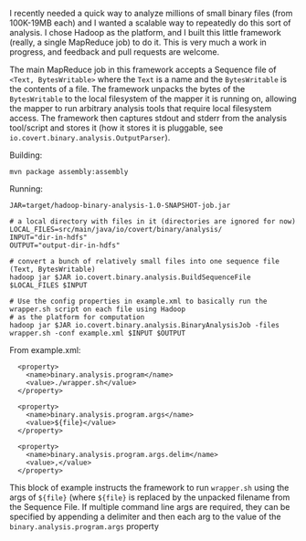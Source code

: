 I recently needed a quick way to analyze millions of small binary files (from 100K-19MB each) and
I wanted a scalable way to repeatedly do this sort of analysis.  I chose Hadoop as the platform,
and I built this little framework (really, a single MapReduce job) to do it.  This is very much a 
work in progress, and feedback and pull requests are welcome.

The main MapReduce job in this framework accepts a Sequence file of ```<Text, BytesWritable>``` where the 
```Text``` is a name and the ```BytesWritable``` is the contents of a file.  The framework unpacks the bytes of 
the ```BytesWritable``` to the local filesystem of the mapper it is running on, allowing the mapper to run
arbitrary analysis tools that require local filesystem access.  The framework then captures stdout and stderr from the
analysis tool/script and stores it (how it stores it is pluggable, see ```io.covert.binary.analysis.OutputParser```).

Building:

    mvn package assembly:assembly
    
Running:
    
    JAR=target/hadoop-binary-analysis-1.0-SNAPSHOT-job.jar
    
    # a local directory with files in it (directories are ignored for now)
    LOCAL_FILES=src/main/java/io/covert/binary/analysis/
    INPUT="dir-in-hdfs"
    OUTPUT="output-dir-in-hdfs"
    
    # convert a bunch of relatively small files into one sequence file (Text, BytesWritable)
    hadoop jar $JAR io.covert.binary.analysis.BuildSequenceFile $LOCAL_FILES $INPUT
    
    # Use the config properties in example.xml to basically run the wrapper.sh script on each file using Hadoop
    # as the platform for computation
    hadoop jar $JAR io.covert.binary.analysis.BinaryAnalysisJob -files wrapper.sh -conf example.xml $INPUT $OUTPUT

From example.xml:

      <property>
        <name>binary.analysis.program</name>
        <value>./wrapper.sh</value>
      </property>

      <property>
        <name>binary.analysis.program.args</name>
        <value>${file}</value>
      </property>

      <property>
        <name>binary.analysis.program.args.delim</name>
        <value>,</value>
      </property>

This block of example instructs the framework to run ```wrapper.sh``` using the args of ```${file}``` (where ```${file}```
is replaced by the unpacked filename from the Sequence File.  If multiple command line args are required,
they can be specified by appending a delimiter and then each arg to the value of the ```binary.analysis.program.args```
property



    
